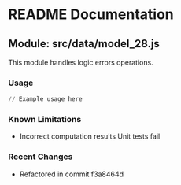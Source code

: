 # README Documentation

## Module: src/data/model_28.js

This module handles logic errors operations.

### Usage

```python
// Example usage here
```

### Known Limitations

- Incorrect computation results Unit tests fail

### Recent Changes

- Refactored in commit f3a8464d

